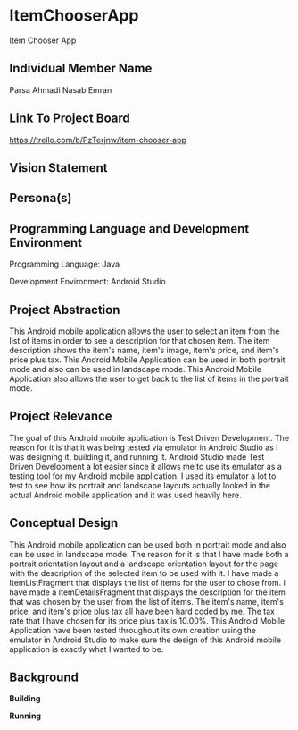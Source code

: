 # ItemChooserApp
Item Chooser App

## Individual Member Name
Parsa Ahmadi Nasab Emran

## Link To Project Board
https://trello.com/b/PzTerjnw/item-chooser-app

## Vision Statement

## Persona(s)

## Programming Language and Development Environment
Programming Language: Java

Development Environment: Android Studio

## Project Abstraction
This Android mobile application allows the user to select an item from the list of items in order to see a description for that chosen item. The item description shows the item's name, item's image, item's price, and item's price plus tax. This Android Mobile Application can be used in both portrait mode and also can be used in landscape mode. This Android Mobile Application also allows the user to get back to the list of items in the portrait mode.

## Project Relevance
The goal of this Android mobile application is Test Driven Development. The reason for it is that it was being tested via emulator in Android Studio as I was designing it, building it, and running it. Android Studio made Test Driven Development a lot easier since it allows me to use its emulator as a testing tool for my Android mobile application. I used its emulator a lot to test to see how its portrait and landscape layouts actually looked in the actual Android mobile application and it was used heavily here.

## Conceptual Design
This Android mobile application can be used both in portrait mode and also can be used in landscape mode. The reason for it is that I have made both a portrait orientation layout and a landscape orientation layout for the page with the description of the selected item to be used with it. I have made a ItemListFragment that displays the list of items for the user to chose from. I have made a ItemDetailsFragment that displays the description for the item that was chosen by the user from the list of items. The item's name, item's price, and item's price plus tax all have been hard coded by me. The tax rate that I have chosen for its price plus tax is 10.00%. This Android Mobile Application have been tested throughout its own creation using the emulator in Android Studio to make sure the design of this Android mobile application is exactly what I wanted to be. 

## Background

**Building**

**Running**
